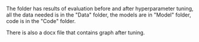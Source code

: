 The folder has results of evaluation before and after hyperparameter tuning, all the data needed is in the "Data" folder, the models are in "Model" folder, code is in the "Code" folder.

There is also a docx file that contains graph after tuning.
